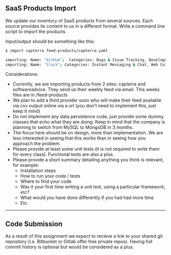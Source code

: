 ## SaaS Products Import

We update our inventory of SaaS products from several sources.  Each source provides its content to us in a different format.  Write a command line script to import the products.

Input/output should be something like this:
 
````bash
$ import capterra feed-products/capterra.yaml

importing: Name: "GitHub";  Categories: Bugs & Issue Tracking, Development Tools; Twitter: @github
importing: Name: "Slack"; Categories: Instant Messaging & Chat, Web Collaboration, Productivity; Twitter: @slackhq
````

Considerations:

- Currently, we are importing products from 2 sites: capterra and softwareadvice.  They send us their weekly feed via email.  This weeks files are in /feed-products
- We plan to add a third provider soon who will make their feed available via csv output online via a url (you don't need to implement this, just keep it mind)
- Do not implement any data persistence code, just provide some dummy classes that echo what they are doing.  Keep in mind that the company is planning to switch from MySQL to MongoDB in 3 months.
- The focus here should be on design, more than implementation.  We are less interested in seeing that this works than in seeing how you approach the problem.
- Please provide at least some unit tests (it is not required to write them for every class). Functional tests are also a plus.
- Please provide a short summary detailing anything you think is relevant, for example:
  - Installation steps
  - How to run your code / tests
  - Where to find your code
  - Was it your first time writing a unit test, using a particular framework, etc?
  - What would you have done differently if you had had more time
  - Etc.
* * * 

## Code Submission

As a result of this assignment we expect to recieve a link to your shared git repository (i.e. Bitbucket or Gitlab offer free private repos).
Having full commit history is optional but would be considered as a plus.
